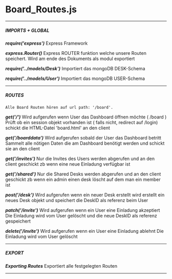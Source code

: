 <h1>Board_Routes.js</h1>

---------------------------------------------------------------------------

##### IMPORTS + GLOBAL

**_require('express')_**
    Express Framework

**_express.Router()_**
    Express ROUTER funktion welche unsere Routen speichert.
    Wird am ende des Dokuments als modul exportiert

**_require('../models/Desk')_**
    Importiert das mongoDB DESK-Schema

**_require('../models/User')_**
    Importiert das mongoDB USER-Schema

---------------------------------------------------------------------------

##### ROUTES
    Alle Board Routen hören auf url path: '/board'.

**_get('/')_**
    Wird aufgerufen wenn User das Dashboard öffnen möchte ( /board )
    Prüft ob ein session objekt vorhanden ist ( falls nicht, redirect auf /login)
    schickt die HTML-Datei 'board.html' an den client

**_get('/boarddata')_**
    Wird aufgerufen sobald der User das Dashboard betritt
    Sammelt alle nötigen Daten die am Dashboard benötigt werden und schickt sie an den client

**_get('/invites')_**
    Nur die Invites des Users werden abgerufen und an den client geschickt
    zb wenn eine neue Einladung verfügbar ist

**_get('/shared')_**
    Nur die Shared Desks werden abgerufen und an den client geschickt
    zb wenn ein admin einen desk löscht auf dem man ein member ist

**_post('/desk')_**
    Wird aufgerufen wenn ein neuer Desk erstellt wird
    erstellt ein neues Desk objekt und speichert die DeskID als referenz beim User

**_patch('/invite')_**
    Wird aufgerufen wenn ein User eine Einladung akzeptiert
    Die Einladung wird vom User gelöscht und die neue DeskID als referenz gespeichert

**_delete('/invite')_**
    Wird aufgerufen wenn ein User eine Einladung ablehnt
    Die Einladung wird vom User gelöscht

---------------------------------------------------------------------------

##### EXPORT

**_Exporting Routes_**
    Exportiert alle festgelegten Routen

---------------------------------------------------------------------------